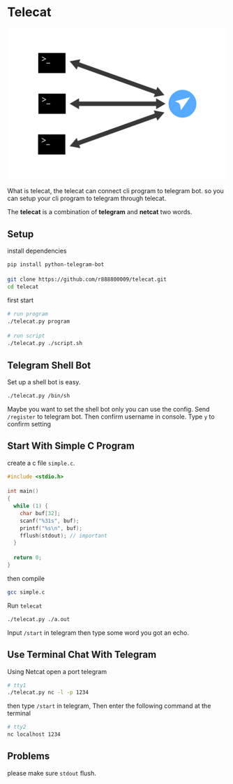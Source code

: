 # Telecat
<p align="center">
  <img src="https://raw.githubusercontent.com/r888800009/telecat/master/img.svg?sanitize=true">
</p>
What is telecat, the telecat can connect cli program to telegram bot.
so you can setup your cli program to telegram through telecat.

The **telecat** is a combination of **telegram** and
**netcat** two words.

## Setup
install dependencies
``` bash
pip install python-telegram-bot

git clone https://github.com/r888800009/telecat.git
cd telecat
```

first start 
``` bash
# run program
./telecat.py program

# run script
./telecat.py ./script.sh 
```

## Telegram Shell Bot 
Set up a shell bot is easy.
``` bash
./telecat.py /bin/sh 
```

Maybe you want to set the shell bot only you can use the config.
Send `/register` to telegram bot. Then confirm username in console. 
Type `y` to confirm setting

## Start With Simple C Program
create a c file `simple.c`.
``` c
#include <stdio.h>

int main()
{
  while (1) {
    char buf[32];
    scanf("%31s", buf);
    printf("%s\n", buf);
    fflush(stdout); // important
  }

  return 0;
}
```

then compile
``` bash
gcc simple.c
```

Run `telecat`
``` bash
./telecat.py ./a.out
```

Input `/start` in telegram then type some word you got an echo.

## Use Terminal Chat With Telegram
Using Netcat open a port telegram
``` bash
# tty1
./telecat.py nc -l -p 1234 
```

then type `/start` in telegram,
Then enter the following command at the terminal

``` bash
# tty2
nc localhost 1234
```

## Problems
please make sure `stdout` flush.
